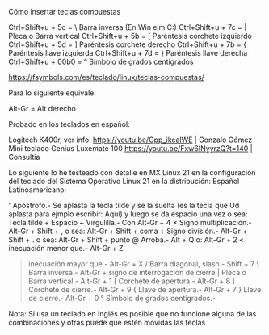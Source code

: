 
Cómo insertar teclas compuestas 

Ctrl+Shift+u + 5c   = \ Barra inversa (En Win ejm C:\)
Ctrl+Shift+u + 7c   = | Pleca o Barra vertical
Ctrl+Shift+u + 5b   = [ Paréntesis corchete izquierdo
Ctrl+Shift+u + 5d   = ] Paréntesis corchete derecho
Ctrl+Shift+u + 7b   = { Paréntesis llave izquierda
Ctrl+Shift+u + 7d   = }  Paréntesis llave derecha
Ctrl+Shift+u + 00b0 = ° Símbolo de grados centígrados

https://fsymbols.com/es/teclado/linux/teclas-compuestas/


Para lo siguiente equivale:

Alt-Gr = Alt derecho

Probado en los teclados en español:

Logitech K400r, ver info: https://youtu.be/Gpp_ikcalWE | Gonzalo Gómez
Mini teclado Genius Luxemate 100 https://youtu.be/Fxw6INyyrzQ?t=140 | Consultia

Lo siguiente lo he testeado con detalle en MX Linux 21 en la configuración del teclado del Sistema Operativo Linux 21 en la distribución: Español Latinoamericano:


' Apóstrofo.- Se aplasta la tecla tílde y se la suelta (es la tecla que Ud aplasta para ejmplo escribir: Aquí) y luego se da espacio una vez
      o sea:  Tecla tílde + Espacio
~ Virgulilla.- Con Alt-Gr + 4 
× Signo multiplicación.- Alt-Gr + Shift + ,
                o sea:   Alt-Gr + Shift + coma
÷ Signo división.- Alt-Gr + Shift + .
          o sea:   Alt-Gr + Shift + punto 
@ Arroba.- Alt + Q
     o:    Alt-Gr + 2
< inecuación menor que.- Alt-Gr + Z
> inecuación mayor que.- Alt-Gr + X
/ Barra diagonal, slash.- Shift + 7
\ Barra inversa.- Alt-Gr + sígno de interrogación de cierre
| Pleca o Barra vertical.- Alt-Gr + 1
[ Corchete de apertura.- Alt-Gr + 8
] Corchete de cierre.- Alt-Gr + 9 
{ Llave de apertura.- Alt-Gr + 7
} Llave de cierre.- Alt-Gr + 0
° Símbolo de grados centígrados.-





          
                 




Nota: Si usa un teclado en Inglés es posible que no funcione alguna de las combinaciones y otras puede que estén movidas las teclas



